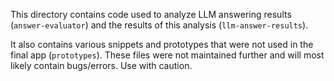 This directory contains code used to analyze LLM answering results (`answer-evaluator`) and the results of this analysis (`llm-answer-results`).

It also contains various snippets and prototypes that were not used in the final app (`prototypes`). These files were not maintained further and will most likely contain bugs/errors. Use with caution.
